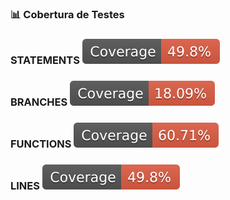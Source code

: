 ### 📊 Cobertura de Testes

### STATEMENTS ![Statements](coverage/badge-statements.svg)
### BRANCHES ![Branches](coverage/badge-branches.svg)
### FUNCTIONS ![Functions](coverage/badge-functions.svg)
### LINES ![Lines](coverage/badge-lines.svg)
